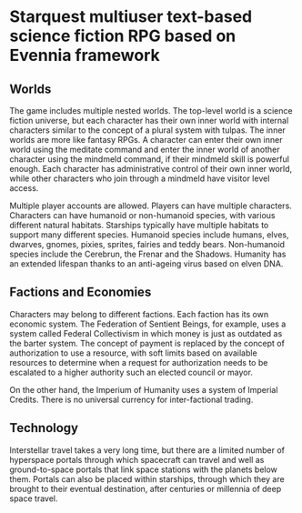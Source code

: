 # Starquest multiuser text-based science fiction RPG based on Evennia framework

## Worlds

The game includes multiple nested worlds. The top-level world is a science fiction universe, but each character has their own inner world with internal characters similar to the concept of a plural system with tulpas. The inner worlds are more like fantasy RPGs. A character can enter their own inner world using the meditate command and enter the inner world of another character using the mindmeld command, if their mindmeld skill is powerful enough. Each character has administrative control of their own inner world, while other characters who join through a mindmeld have visitor level access.

Multiple player accounts are allowed. Players can have multiple characters. Characters can have humanoid or non-humanoid species, with various different natural habitats. Starships typically have multiple habitats to support many different species. Humanoid species include humans, elves, dwarves, gnomes, pixies, sprites, fairies and teddy bears. Non-humanoid species include the Cerebrun, the Frenar and the Shadows. Humanity has an extended lifespan thanks to an anti-ageing virus based on elven DNA.

## Factions and Economies

Characters may belong to different factions. Each faction has its own economic system. The Federation of Sentient Beings, for example, uses a system called Federal Collectivism in which money is just as outdated as the barter system. The concept of payment is replaced by the concept of authorization to use a resource, with soft limits based on available resources to determine when a request for authorization needs to be escalated to a higher authority such an elected council or mayor.

On the other hand, the Imperium of Humanity uses a system of Imperial Credits. There is no universal currency for inter-factional trading.

## Technology

Interstellar travel takes a very long time, but there are a limited number of hyperspace portals through which spacecraft can travel and well as ground-to-space portals that link space stations with the planets below them. Portals can also be placed within starships, through which they are brought to their eventual destination, after centuries or millennia of deep space travel. 


